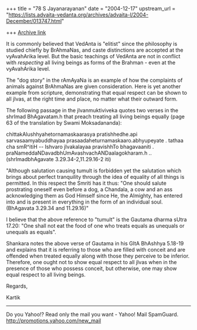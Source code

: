 +++
title = "78 S Jayanarayanan"
date = "2004-12-17"
upstream_url = "https://lists.advaita-vedanta.org/archives/advaita-l/2004-December/013747.html"

+++
[Archive link](https://lists.advaita-vedanta.org/archives/advaita-l/2004-December/013747.html)

It is commonly believed that VedAnta is "elitist" since the philosophy
is studied chiefly by BrAhmaNas, and caste distinctions are accepted at
the vyAvahArika level. But the basic teachings of VedAnta are not in
conflict with *respecting* all living beings as forms of the Brahman -
even at the vyAvahArika level.

The "dog story" in the rAmAyaNa is an example of how the complaints of
animals against BrAhmaNas are given consideration. Here is yet another
example from scripture, demonstrating that equal respect can be shown
to all jIvas, at the right time and place, no matter what their outward
form.

The following passage in the jIvanmuktiviveka quotes two verses in the
shrImad BhAgavatam.h that preach treating all living beings equally
(page 63 of the translation by Swami Moksadananda):

chittakAlushhyahetornamaskaarasya pratishhedhe.api sarvasaamyabuddhayaa
prasaadaheturnamaskaaro.abhyupeyate . tathaa cha smR^itiH --
Ishvaro jIvakalayaa pravishhTo bhagavaaniti . 
praNameddaNDavadbhUmAvashvachANDaalagokharam.h ..
(shrImadbhAgavate 3.29.34-2,11.29.16-2 iti)

"Although salutation causing tumult is forbidden yet the salutation
which brings about perfect tranquility through the idea of equality of
all things is permitted. In this respect the Smriti has it thus: "One
should salute prostrating oneself even before a dog, a Chandala, a cow
and an ass acknowledging them as God Himself since He, the Almighty,
has entered into and is present in everything in the form of an
individual soul. (BhAgavata 3.29.34 and 11.29.16)"

I believe that the above reference to "tumult" is the Gautama dharma
sUtra 17.20:
"One shall not eat the food of one who treats equals as unequals or
unequals as equals".

Shankara notes the above verse of Gautama in his GItA BhAshhya 5.18-19
and explains that it is referring to those who are filled with conceit
and are offended when treated equally along with those they perceive to
be inferior. Therefore, one ought not to show equal respect to all
jIvas when in the presence of those who possess conceit, but otherwise,
one may show equal respect to all living beings.

Regards,

Kartik



__________________________________ 
Do you Yahoo!? 
Read only the mail you want - Yahoo! Mail SpamGuard. 
http://promotions.yahoo.com/new_mail 

